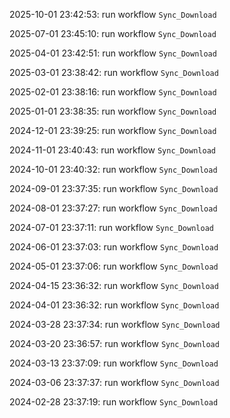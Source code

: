 2025-10-01 23:42:53: run workflow `Sync_Download` 

2025-07-01 23:45:10: run workflow `Sync_Download` 

2025-04-01 23:42:51: run workflow `Sync_Download` 

2025-03-01 23:38:42: run workflow `Sync_Download` 

2025-02-01 23:38:16: run workflow `Sync_Download` 

2025-01-01 23:38:35: run workflow `Sync_Download` 

2024-12-01 23:39:25: run workflow `Sync_Download` 

2024-11-01 23:40:43: run workflow `Sync_Download` 

2024-10-01 23:40:32: run workflow `Sync_Download` 

2024-09-01 23:37:35: run workflow `Sync_Download` 

2024-08-01 23:37:27: run workflow `Sync_Download` 

2024-07-01 23:37:11: run workflow `Sync_Download` 

2024-06-01 23:37:03: run workflow `Sync_Download` 

2024-05-01 23:37:06: run workflow `Sync_Download` 

2024-04-15 23:36:32: run workflow `Sync_Download` 

2024-04-01 23:36:32: run workflow `Sync_Download` 

2024-03-28 23:37:34: run workflow `Sync_Download` 

2024-03-20 23:36:57: run workflow `Sync_Download` 

2024-03-13 23:37:09: run workflow `Sync_Download` 

2024-03-06 23:37:37: run workflow `Sync_Download` 

2024-02-28 23:37:19: run workflow `Sync_Download` 


